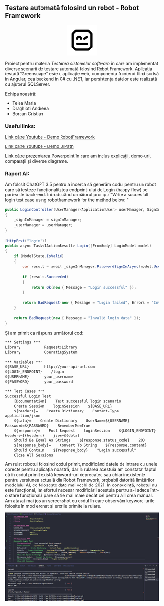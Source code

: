 ## Testare automată folosind un robot - Robot Framework

<p align="center">
<img src="/robot-framework.png" width="100"/>
</p>

Proiect pentru materia *Testarea sistemelor software* în care am implementat diverse scenarii de testare automată folosind Robot Framework.
Aplicația testată ”Greenscape” este o aplicație web, componenta frontend fiind scrisă în Angular, cea backend în C# cu .NET, iar persistența datelor este realizată cu ajutorul SQLServer.

Echipa noastră:
- Telea Maria
- Draghioti Andreea
- Borcan Cristian

### Useful links:
[Link către Youtube - Demo RobotFramework](https://www.youtube.com/watch?v=bGSA3kx8zsE)

[Link către Youtube - Demo UiPath](https://www.youtube.com/watch?v=eizZcer-R3M)

[Link către prezentarea Powerpoint](https://docs.google.com/presentation/d/1K21oRCAtrjXaDZAdQ__jpQ7afUIlCCl4CynDpbhSFfc/edit?usp=sharing) în care am inclus explicații, demo-uri, comparații și diverse diagrame.

### Raport AI:

Am folosit ChatGPT 3.5 pentru a încerca să generăm codul pentru un robot care să testeze funcționalitatea endpoint-ului de Login (happy flow) pe partea de back-end.
Introducând următorul prompt:
"Write a succesfull login test case using robotframework for the method below: "
```cs
public LoginController(UserManager<ApplicationUser> userManager, SignInManager<ApplicationUser> signInManager)
{
    _signInManager = signInManager;
    _userManager = userManager;
}

[HttpPost("login")]
public async Task<IActionResult> Login([FromBody] LoginModel model)
{
    if (ModelState.IsValid)
    {
        var result = await _signInManager.PasswordSignInAsync(model.UserName, model.Password, model.RememberMe, lockoutOnFailure: false);

        if (result.Succeeded)
        {
            return Ok(new { Message = "Login successful" });
        }

        return BadRequest(new { Message = "Login failed", Errors = "Invalid login attempt" });
    }

    return BadRequest(new { Message = "Invalid login data" });
}
```


Și am primit ca răspuns următorul cod:
```
*** Settings ***
Library           RequestsLibrary
Library           OperatingSystem

*** Variables ***
${BASE_URL}       http://your-api-url.com
${LOGIN_ENDPOINT}    /login
${USERNAME}       your_username
${PASSWORD}       your_password

*** Test Cases ***
Successful Login Test
    [Documentation]    Test successful login scenario
    Create Session    loginSession    ${BASE_URL}
    ${headers}=    Create Dictionary    Content-Type    application/json
    ${data}=    Create Dictionary    UserName=${USERNAME}    Password=${PASSWORD}    RememberMe=True
    ${response}=    Post Request    loginSession    ${LOGIN_ENDPOINT}    headers=${headers}    json=${data}
    Should Be Equal As Strings    ${response.status_code}    200
    ${response_body}=    Convert To String    ${response.content}
    Should Contain    ${response_body}    "Login successful"
    Close All Sessions
```

Am rulat robotul folosind codul primit, modificând datele de intrare cu unele corecte pentru aplicația noastră, dar la rularea acestuia am constatat faptul că în codul primit există keyword-uri deprecated sau chiar inexistente pentru versiunea actuală din Robot Framework, probabil datorită limitărilor modelului AI, ce folosește date mai vechi de 2021. În consecință, robotul nu este funcțional, iar efortul necesar modificării acestuia pentru a-l aduce într-o stare funcțională pare să fie mai mare decât cel pentru a îl crea manual. Am atașat mai jos un screenshot cu codul în care observăm keyword-urile folosite în mod eronat și erorile primite la rulare.

<p align="center">
<img src="/raport_ai.png"/>
</p>